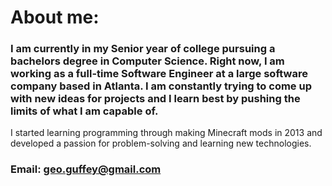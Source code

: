 # About me: #
### I am currently in my Senior year of college pursuing a bachelors degree in Computer Science. Right now, I am working as a full-time Software Engineer at a large software company based in Atlanta. I am constantly trying to come up with new ideas for projects and I learn best by pushing the limits of what I am capable of. 

I started learning programming through making Minecraft mods in 2013 and developed a passion for problem-solving and learning new technologies. 
###


### Email:   geo.guffey@gmail.com ###
